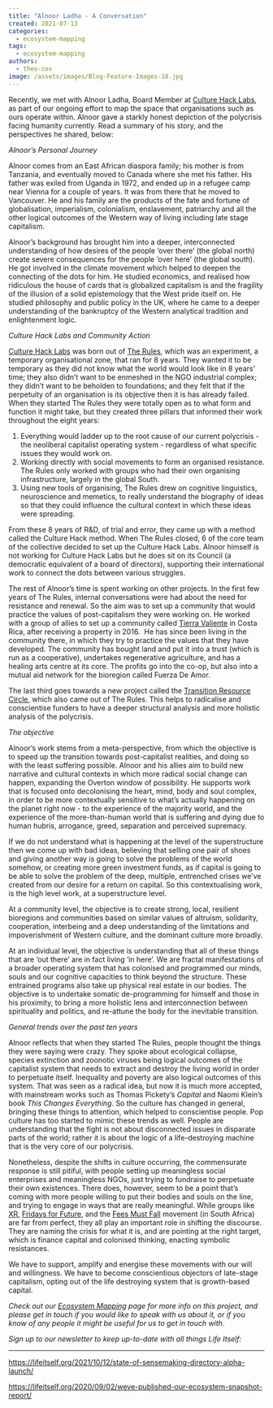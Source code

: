 ```yaml
---
title: "Alnoor Ladha - A Conversation"
created: 2021-07-13
categories: 
  - ecosystem-mapping
tags: 
  - ecosystem-mapping
authors: 
  - theo-cox
image: /assets/images/Blog-Feature-Images-18.jpg
---
```


Recently, we met with Alnoor Ladha, Board Member at [Culture Hack Labs](https://www.culturehack.io/), as part of our ongoing effort to map the space that organisations such as ours operate within. Alnoor gave a starkly honest depiction of the polycrisis facing humanity currently. Read a summary of his story, and the perspectives he shared, below:

_Alnoor’s Personal Journey_ 

Alnoor comes from an East African diaspora family; his mother is from Tanzania, and eventually moved to Canada where she met his father. His father was exiled from Uganda in 1972, and ended up in a refugee camp near Vienna for a couple of years. It was from there that he moved to Vancouver. He and his family are the products of the fate and fortune of globalisation, imperialism, colonialism, enslavement, patriarchy and all the other logical outcomes of the Western way of living including late stage capitalism.

Alnoor’s background has brought him into a deeper, interconnected understanding of how desires of the people ‘over there’ (the global north) create severe consequences for the people ‘over here’ (the global south). He got involved in the climate movement which helped to deepen the connecting of the dots for him. He studied economics, and realised how ridiculous the house of cards that is globalized capitalism is and the fragility of the illusion of a solid epistemology that the West pride itself on. He studied philosophy and public policy in the UK, where he came to a deeper understanding of the bankruptcy of the Western analytical tradition and enlightenment logic. 

_Culture Hack Labs and Community Action_

[Culture Hack Labs](https://www.culturehack.io/) was born out of [The Rules](http://www.therules.org), which was an experiment, a temporary organisational zone, that ran for 8 years. They wanted it to be temporary as they did not know what the world would look like in 8 years’ time; they also didn’t want to be enmeshed in the NGO industrial complex; they didn’t want to be beholden to foundations; and they felt that if the perpetuity of an organisation is its objective then it is has already failed. When they started The Rules they were totally open as to what form and function it might take, but they created three pillars that informed their work throughout the eight years:

1. Everything would ladder up to the root cause of our current polycrisis - the neoliberal capitalist operating system - regardless of what specific issues they would work on.
2. Working directly with social movements to form an organised resistance. The Rules only worked with groups who had their own organising infrastructure, largely in the global South.
3. Using new tools of organising, The Rules drew on cognitive linguistics, neuroscience and memetics, to really understand the biography of ideas so that they could influence the cultural context in which these ideas were spreading.

From these 8 years of R&D, of trial and error, they came up with a method called the Culture Hack method. When The Rules closed, 6 of the core team of the collective decided to set up the Culture Hack Labs. Alnoor himself is not working for Culture Hack Labs but he does sit on its Council (a democratic equivalent of a board of directors), supporting their international work to connect the dots between various struggles. 

The rest of Alnoor’s time is spent working on other projects. In the first few years of The Rules, internal conversations were had about the need for resistance and renewal. So the aim was to set up a community that would practice the values of post-capitalism they were working on. He worked with a group of allies to set up a community called [Tierra Valiente](http://www.braveearth.com) in Costa Rica, after receiving a property in 2016.  He has since been living in the community there, in which they try to practice the values that they have developed. The community has bought land and put it into a trust (which is run as a cooperative), undertakes regenerative agriculture, and has a healing arts centre at its core. The profits go into the co-op, but also into a mutual aid network for the bioregion called Fuerza De Amor. 

The last third goes towards a new project called the [Transition Resource Circle](https://www.transitionresourcecircle.org/), which also came out of The Rules. This helps to radicalise and conscientise funders to have a deeper structural analysis and more holistic analysis of the polycrisis. 

_The objective_

Alnoor’s work stems from a meta-perspective, from which the objective is to speed up the transition towards post-capitalist realities, and doing so with the least suffering possible. Alnoor and his allies aim to build new narrative and cultural contexts in which more radical social change can happen, expanding the Overton window of possibility. He supports work that is focused onto decolonising the heart, mind, body and soul complex, in order to be more contextually sensitive to what’s actually happening on the planet right now - to the experience of the majority world, and the experience of the more-than-human world that is suffering and dying due to human hubris, arrogance, greed, separation and perceived supremacy. 

If we do not understand what is happening at the level of the superstructure then we come up with bad ideas, believing that selling one pair of shoes and giving another way is going to solve the problems of the world somehow, or creating more green investment funds, as if capital is going to be able to solve the problem of the deep, multiple, entrenched crises we’ve created from our desire for a return on capital. So this contextualising work, is the high level work, at a superstructure level.

At a community level, the objective is to create strong, local, resilient bioregions and communities based on similar values of altruism, solidarity, cooperation, interbeing and a deep understanding of the limitations and impoverishment of Western culture, and the dominant culture more broadly.

At an individual level, the objective is understanding that all of these things that are ‘out there’ are in fact living ‘in here’. We are fractal manifestations of a broader operating system that has colonised and programmed our minds, souls and our cognitive capacities to think beyond the structure. These entrained programs also take up physical real estate in our bodies. The objective is to undertake somatic de-programming for himself and those in his proximity, to bring a more holistic lens and interconnection between spirituality and politics, and re-attune the body for the inevitable transition. 

_General trends over the past ten years_

Alnoor reflects that when they started The Rules, people thought the things they were saying were crazy. They spoke about ecological collapse, species extinction and zoonotic viruses being logical outcomes of the capitalist system that needs to extract and destroy the living world in order to perpetuate itself. Inequality and poverty are also logical outcomes of this system. That was seen as a radical idea, but now it is much more accepted, with mainstream works such as Thomas Pickety’s _Capital_ and Naomi Klein’s book _This Changes Everything_. So the culture has changed in general, bringing these things to attention, which helped to conscientise people. Pop culture has too started to mimic these trends as well. People are understanding that the fight is not about disconnected issues in disparate parts of the world; rather it is about the logic of a life-destroying machine that is the very core of our polycrisis. 

Nonetheless, despite the shifts in culture occurring, the commensurate response is still pitiful, with people setting up meaningless social enterprises and meaningless NGOs, just trying to fundraise to perpetuate their own existences. There does, however, seem to be a point that’s coming with more people willing to put their bodies and souls on the line, and trying to engage in ways that are really meaningful. While groups like [XR](https://extinctionrebellion.uk/), [Fridays for Future](https://fridaysforfuture.org/), and the [Fees Must Fall](https://www.globalcitizen.org/en/content/south-africa-student-protests-explained/?template=next) movement (in South Africa) are far from perfect, they all play an important role in shifting the discourse. They are naming the crisis for what it is, and are pointing at the right target, which is finance capital and colonised thinking, enacting symbolic resistances. 

We have to support, amplify and energise these movements with our will and willingness. We have to become conscientious objectors of late-stage capitalism, opting out of the life destroying system that is growth-based capital.

_Check out our [Ecosystem Mapping](https://lifeitself.org/ecosystem-mapping/) page for more info on this project, and please get in touch if you would like to speak with us about it, or if you know of any people it might be useful for us to get in touch with_.

_Sign up to our newsletter to keep up-to-date with all things Life Itself:_

* * *

https://lifeitself.org/2021/10/12/state-of-sensemaking-directory-alpha-launch/

https://lifeitself.org/2020/09/02/weve-published-our-ecosystem-snapshot-report/
